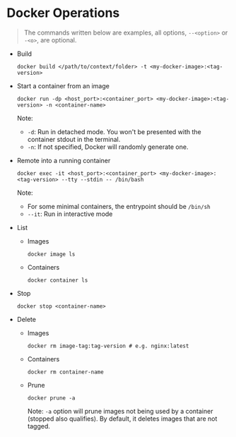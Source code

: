 # Docker Operations

> The commands written below are examples, all options, `--<option>` or `-<o>`, are optional.

- Build

  ```
  docker build </path/to/context/folder> -t <my-docker-image>:<tag-version>
  ```

- Start a container from an image

  ```
  docker run -dp <host_port>:<container_port> <my-docker-image>:<tag-version> -n <container-name>
  ```

  Note:
  - `-d`: Run in detached mode. You won't be presented with the container stdout in the terminal.
  - `-n`: If not specified, Docker will randomly generate one.

- Remote into a running container

  ```
  docker exec -it <host_port>:<container_port> <my-docker-image>:<tag-version> --tty --stdin -- /bin/bash
  ```

  Note: 
  - For some minimal containers, the entrypoint should be `/bin/sh`
  - `--it`: Run in interactive mode

- List

  - Images
    ```
    docker image ls
    ```
  - Containers
    ```
    docker container ls
    ```

- Stop
  
  ```
  docker stop <container-name>
  ```
  
- Delete
 
  - Images
    ```
    docker rm image-tag:tag-version # e.g. nginx:latest
    ```
  - Containers
    ```
    docker rm container-name
    ```
  - Prune
    ```
    docker prune -a
    ```
    Note: `-a` option will prune images not being used by a container (stopped also qualifies). By default, it deletes images that are not tagged.